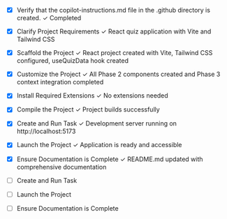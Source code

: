 <!-- Use this file to provide workspace-specific custom instructions to Copilot. For more details, visit https://code.visualstudio.com/docs/copilot/copilot-customization#_use-a-githubcopilotinstructionsmd-file -->
- [x] Verify that the copilot-instructions.md file in the .github directory is created. ✓ Completed

- [x] Clarify Project Requirements ✓ React quiz application with Vite and Tailwind CSS

- [x] Scaffold the Project ✓ React project created with Vite, Tailwind CSS configured, useQuizData hook created

- [x] Customize the Project ✓ All Phase 2 components created and Phase 3 context integration completed

- [x] Install Required Extensions ✓ No extensions needed

- [x] Compile the Project ✓ Project builds successfully

- [x] Create and Run Task ✓ Development server running on http://localhost:5173

- [x] Launch the Project ✓ Application is ready and accessible

- [x] Ensure Documentation is Complete ✓ README.md updated with comprehensive documentation

- [ ] Create and Run Task
	<!--
	Verify that all previous steps have been completed.
	Check https://code.visualstudio.com/docs/debugtest/tasks to determine if the project needs a task. If so, use the create_and_run_task to create and launch a task based on package.json, README.md, and project structure.
	Skip this step otherwise.
	 -->

- [ ] Launch the Project
	<!--
	Verify that all previous steps have been completed.
	Prompt user for debug mode, launch only if confirmed.
	 -->

- [ ] Ensure Documentation is Complete
	<!--
	Verify that all previous steps have been completed.
	Verify that README.md and the copilot-instructions.md file in the .github directory exists and contains current project information.
	Clean up the copilot-instructions.md file in the .github directory by removing all HTML comments.
	 -->
